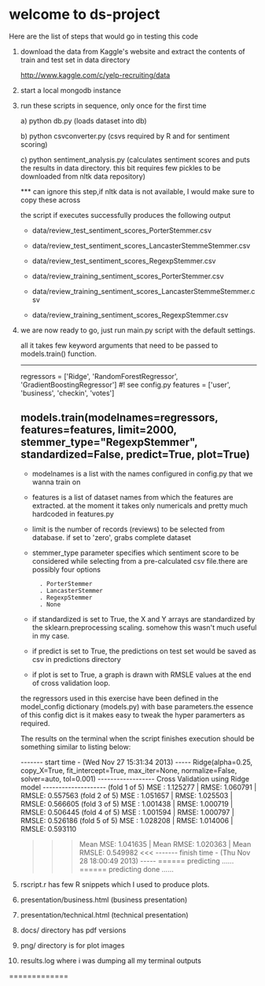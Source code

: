 welcome to ds-project
==========
Here are the list of steps that would go in testing this code

1) download the data from Kaggle's website
   and extract the contents of train and
   test set in data directory
   
   http://www.kaggle.com/c/yelp-recruiting/data

2) start a local mongodb instance

3) run these scripts in sequence, only once for the first time

   a) python db.py
      (loads dataset into db)

   b) python csvconverter.py
      (csvs required by R and for sentiment scoring)
   
   c) python sentiment_analysis.py
      (calculates sentiment scores and puts the results in data directory.
      this bit requires few pickles to be downloaded from nltk data
      repository)
      
      *** can ignore this step,if nltk data is not available, I would make sure to copy these across

      the script if executes successfully produces the following output      
      - data/review_test_sentiment_scores_PorterStemmer.csv
      - data/review_test_sentiment_scores_LancasterStemmeStemmer.csv
      - data/review_test_sentiment_scores_RegexpStemmer.csv
      
      - data/review_training_sentiment_scores_PorterStemmer.csv
      - data/review_training_sentiment_scores_LancasterStemmeStemmer.csv
      - data/review_training_sentiment_scores_RegexpStemmer.csv
      
      
4) we are now ready to go, just run main.py script with the default settings.

   all it takes few keyword arguments that need to be passed to models.train() function.
     
     -----------------------------------------------------
     regressors = ['Ridge', 'RandomForestRegressor', 'GradientBoostingRegressor'] #! see config.py 
     features = ['user', 'business', 'checkin', 'votes']

     models.train(modelnames=regressors, features=features, limit=2000, stemmer_type="RegexpStemmer",
                 standardized=False, predict=True, plot=True)
     ------------------------------------------------------

    - modelnames is a list with the names configured in
       config.py that we wanna train on

    - features is a list of dataset names from which
       the features are extracted. at the moment it takes
       only numericals and pretty much hardcoded in features.py

    - limit is the number of records (reviews) to be selected
       from database. if set to 'zero', grabs complete dataset 

    - stemmer_type parameter specifies which sentiment score to
       be considered while selecting from a pre-calculated csv
       file.there are possibly four options
       
            . PorterStemmer
            . LancasterStemmer
            . RegexpStemmer
            . None
                
    - if standardized is set to True, the X and Y arrays are standardized 
      by the sklearn.preprocessing scaling. somehow this wasn't much useful
      in my case.
      
    - if predict is set to True, the predictions on test set
       would be saved as csv in predictions directory

    - if plot is set to True, a graph is drawn with RMSLE
      values at the end of cross validation loop.
                      
    the regressors used in this exercise have been defined in the model_config
    dictionary (models.py) with base parameters.the essence of this config dict is it
    makes easy to tweak the hyper paramerters as required.

    The results on the terminal when the script finishes execution
    should be something similar to listing below:
    
    ------- start time - (Wed Nov 27 15:31:34 2013) -----
    Ridge(alpha=0.25, copy_X=True, fit_intercept=True, max_iter=None,
    normalize=False, solver=auto, tol=0.001)
    ------------------ Cross Validation using Ridge model --------------------
    (fold 1 of 5) MSE : 1.125277 | RMSE: 1.060791 | RMSLE: 0.557563
    (fold 2 of 5) MSE : 1.051657 | RMSE: 1.025503 | RMSLE: 0.566605
    (fold 3 of 5) MSE : 1.001438 | RMSE: 1.000719 | RMSLE: 0.506445
    (fold 4 of 5) MSE : 1.001594 | RMSE: 1.000797 | RMSLE: 0.526186
    (fold 5 of 5) MSE : 1.028208 | RMSE: 1.014006 | RMSLE: 0.593110
    >>> Mean MSE: 1.041635 | Mean RMSE: 1.020363 | Mean RMSLE: 0.549982 <<<
    ------- finish time - (Thu Nov 28 18:00:49 2013) -----
    ====== predicting ......
    ====== predicting done ......

5) rscript.r has few R snippets which I used to produce plots.

6) presentation/business.html (business presentation)

7) presentation/technical.html (technical presentation)

8) docs/ directory has pdf versions

9) png/ directory is for plot images

10) results.log where i was dumping all my terminal outputs

=============
